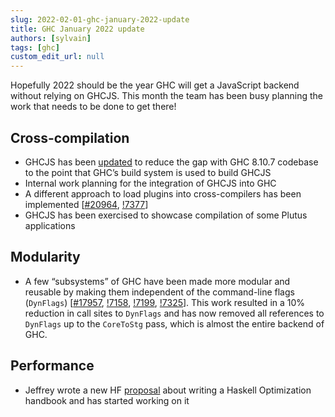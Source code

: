 ```yaml
---
slug: 2022-02-01-ghc-january-2022-update
title: GHC January 2022 update
authors: [sylvain]
tags: [ghc]
custom_edit_url: null
---
```

Hopefully 2022 should be the year GHC will get a JavaScript backend without relying on GHCJS. This month the team has been busy planning the work that needs to be done to get there!

## Cross-compilation

* GHCJS has been [updated](https://github.com/ghcjs/ghc/tree/ghc-8.10-ghcjs) to reduce the gap with GHC 8.10.7 codebase to the point that GHC’s build system is used to build GHCJS
* Internal work planning for the integration of GHCJS into GHC
* A different approach to load plugins into cross-compilers has been implemented \[[#20964](https://gitlab.haskell.org/ghc/ghc/-/issues/20964), [!7377](https://gitlab.haskell.org/ghc/ghc/-/merge_requests/7377)\]
* GHCJS has been exercised to showcase compilation of some Plutus applications

## Modularity

* A few “subsystems” of GHC have been made more modular and reusable by making them independent of the command-line flags (`DynFlags`) \[[#17957](https://gitlab.haskell.org/ghc/ghc/-/issues/17957), [!7158](https://gitlab.haskell.org/ghc/ghc/-/merge_requests/7158), [!7199](https://gitlab.haskell.org/ghc/ghc/-/merge_requests/7199), [!7325](https://gitlab.haskell.org/ghc/ghc/-/merge_requests/7325)\]. This work resulted in a 10% reduction in call sites to `DynFlags` and has now removed all references to `DynFlags` up to the `CoreToStg` pass, which is almost the entire backend of GHC.

## Performance

* Jeffrey wrote a new HF [proposal](https://github.com/haskellfoundation/tech-proposals/pull/26) about writing a Haskell Optimization handbook and has started working on it
